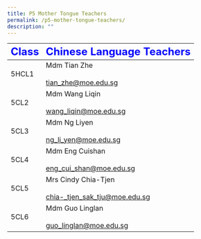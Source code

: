 ```yaml
---
title: P5 Mother Tongue Teachers
permalink: /p5-mother-tongue-teachers/
description: ""
---
```

|     <strong style="color: blue; font-size: 24px;">Class</strong>|<strong style="color: blue; font-size: 24px;">Chinese Language Teachers</strong>|
| -------------------------------- | ---------------------------------------------------- |
| 5HCL1 | Mdm Tian Zhe  <br><br><a href="mailto:tian_zhe@moe.edu.sg">tian_zhe@moe.edu.sg </a>|
| 5CL2 | Mdm Wang Liqin  <br><br><a href="mailto:wang_liqin@moe.edu.sg">wang_liqin@moe.edu.sg </a>|
| 5CL3| Mdm Ng Liyen  <br><br><a href="mailto:ng_li_yen@moe.edu.sg">ng_li_yen@moe.edu.sg</a>|
|5CL4 | Mdm Eng Cuishan  <br><br><a href="mailto:eng_cui_shan@moe.edu.sg">eng_cui_shan@moe.edu.sg</a>|
| 5CL5| Mrs Cindy Chia-Tjen  <br><br><a href="mailto:chia-_tjen_sak_tju@moe.edu.sg">chia-_tjen_sak_tju@moe.edu.sg</a>|
| 5CL6| Mdm Guo Linglan <br><br><a href="mailto:guo_linglan@moe.edu.sg">guo_linglan@moe.edu.sg </a>|